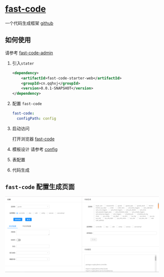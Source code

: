 # [fast-code](https://github.com/han1396735592/fast-code/)

一个代码生成框架
[github](https://github.com/han1396735592/fast-code/)

## 如何使用

请参考 [fast-code-admin](https://github.com/han1396735592/fast-code/tree/master/fast-code-admin)
1. 引入`stater`
    ```xml
    <dependency>
        <artifactId>fast-code-starter-web</artifactId>
        <groupId>cn.qqhxj</groupId>
        <version>0.0.1-SNAPSHOT</version>
    </dependency>
    ```

2. 配置 `fast-code`
    ```yaml
    fast-code:
      configPath: config
    
    ```

3. 启动访问

    打开浏览器 [fast-code](http://localhost:8080/fastCode)
    
4. 模板设计
    请参考 [config](https://github.com/han1396735592/fast-code/tree/master/config)
5. 表配置

6. 代码生成

## `fast-code` 配置生成页面
![fast-code](./demo.png)
